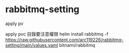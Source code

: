 # rabbitmq-setting

apply pv

apply pvc
目錄要注意權限
helm install rabbitmq -f https://raw.githubusercontent.com/arc119226/rabbitmq-setting/main/values.yaml bitnami/rabbitmq
